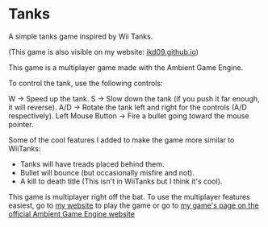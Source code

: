 # Tanks
A simple tanks game inspired by Wii Tanks. 

(This game is also visible on my website: [ikd09.github.io](ikd09.gihub.io))

This game is a multiplayer game made with the Ambient Game Engine. 

To control the tank, use the following controls:

  W -> Speed up the tank.
  S -> Slow down the tank (if you push it far enough, it will reverse).
  A/D -> Rotate the tank left and right for the controls (A/D respectively).
  Left Mouse Button -> Fire a bullet going toward the mouse pointer.

Some of the cool features I added to make the game more similar to WiiTanks:

  - Tanks will have treads placed behind them.
  - Bullet will bounce (but occasionally misfire and not).
  - A kill to death title (This isn't in WiiTanks but I think it's cool).

This game is multiplayer right off the bat. To use the multiplayer features easiest,
go to [my website](ikd09.gihub.io) to play the game or go to [my game's page on the official 
Ambient Game Engine website](https://ambient.run/packages/epredoi2oil6hrnteewsvsgxt64idrhl)
